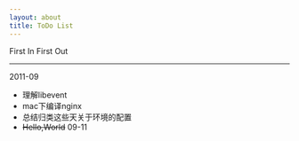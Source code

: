 ```yaml
---
layout: about
title: ToDo List
---
```

First In First Out  

***
2011-09

* 理解libevent
* mac下编译nginx
* 总结归类这些天关于环境的配置
* <strike>Hello,World</strike> 09-11
